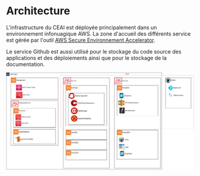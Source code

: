 # Architecture

L'infrastructure du CEAI est déployée principalement dans un environnement infonuagique AWS. La zone d'accueil des différents service est gérée par l'outil [AWS Secure Environnement Accelerator](../ASEA).

Le service Github est aussi utilisé pour le stockage du code source des applications et des déploiements ainsi que pour le stockage de la documentation.

![Architecture cloud du CEAI](images/ceai_apps.png)